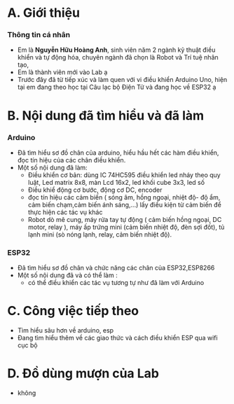 # A. Giới thiệu
### Thông tin cá nhân
- Em là **Nguyễn Hữu Hoàng Anh**, sinh viên năm 2 ngành kỹ thuật điều khiển và tự động hóa, chuyên ngành đã chọn là Robot và Trí tuệ nhân tạo,
- Em là thành viên mới vào Lab ạ
- Trước đây đã từ tiếp xúc và làm quen với vi điều khiển Arduino Uno, hiện tại em đang theo học tại Câu lạc bộ Điện Tử và đang học về ESP32 ạ
# B. Nội dung đã tìm hiểu và đã làm 
### Arduino
- Đã tìm hiểu sơ đồ chân của arduino, hiểu hầu hết các hàm điều khiển, đọc tín hiệu của các chân điều khiển.
- Một số nội dung đã làm:
  - Điều khiển cơ bản: dùng IC 74HC595 điều khiển led nháy theo quy luật, Led matrix 8x8, màn Lcd 16x2, led khối cube 3x3, led số
  - Điều khiể động cơ bước, động cơ DC, encoder
  - đọc tín hiệu các cảm biến ( sóng âm, hồng ngoại, nhiệt độ- độ ẩm, cảm biến chạm,cảm biến ánh sáng,...) lấy điều kiện từ cảm biến để thực hiện các tác vụ khác
  - Robot dò mê cung, máy rửa tay tự động ( cảm biến hồng ngoại, DC motor, relay ), máy ấp trứng mini (cảm biến nhiệt độ, đèn sợi đốt), tủ lạnh mini (sò nóng lạnh, relay, cảm biến nhiệt độ).
### ESP32
- Đã tìm hiểu sơ đồ chân và chức năng các chân của ESP32,ESP8266
- Một số nội dung đã và có thể làm :
  - có thể điều khiển các tác vụ tương tự như đã làm với Arduino
# C. Công việc tiếp theo
- Tìm hiểu sâu hơn về arduino, esp
- Đang tìm hiểu thêm về các giao thức và cách điều khiển ESP qua wifi cục bộ
# D. Đồ dùng mượn của Lab 
- không
